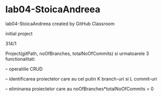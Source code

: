 ﻿# lab04-StoicaAndreea
lab04-StoicaAndreea created by GitHub Classroom

initial project

314/1

Project(gitPath, noOfBranches, totalNoOfCommits) si urmatoarele 3 functionalitati:

– operatiile CRUD

– identificarea proiectelor care au cel putin K branch-uri si L commit-uri

– eliminarea proiectelor care au noOfBranches*totalNoOfCommits = 0
